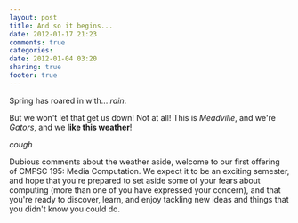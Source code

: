 ```yaml
---
layout: post
title: And so it begins...
date: 2012-01-17 21:23
comments: true
categories: 
date: 2012-01-04 03:20
sharing: true
footer: true
---
```


Spring has roared in with... *rain*.

But we won't let that get us down! Not at all! This is *Meadville*, and we're *Gators*, and we **like this weather**!

*cough*

Dubious comments about the weather aside, welcome to our first offering of CMPSC 195: Media Computation. We expect it to be an exciting semester, and hope that you're prepared to set aside some of your fears about computing (more than one of you have expressed your concern), and that you're ready to discover, learn, and enjoy tackling new ideas and things that you didn't know you could do.

